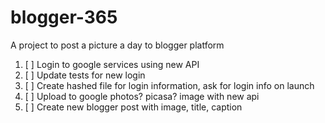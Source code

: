 # blogger-365
A project to post a picture a day to blogger platform

1. [ ] Login to google services using new API
2. [ ] Update tests for new login
3. [ ] Create hashed file for login information, ask for login info on launch
4. [ ] Upload to google photos? picasa? image with new api
5. [ ] Create new blogger post with image, title, caption